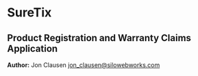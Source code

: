 SureTix
============================================================

Product Registration and Warranty Claims Application
----------------------------------------------------

**Author:** Jon Clausen <jon_clausen@silowebworks.com>
